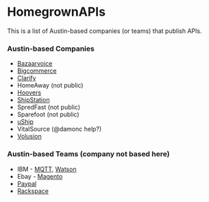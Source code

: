 HomegrownAPIs
=============

This is a list of Austin-based companies (or teams) that publish APIs.


### Austin-based Companies

* [Bazaarvoice](https://developer.bazaarvoice.com/docs)
* [Bigcommerce](https://developer.bigcommerce.com/api/)
* [Clarify](https://developer.clarify.io/docs/)
* HomeAway (not public)
* [Hoovers](http://developer.hoovers.com/)
* [ShipStation](https://www.mashape.com/shipstation/shipstation)
* SpredFast (not public)
* Sparefoot (not public)
* [uShip](https://developer.uship.com/)
* VitalSource (@damonc help?)
* [Volusion](http://docs.volusion.apiary.io/)

### Austin-based Teams (company not based here)

* IBM - [MQTT](http://mqtt.org/), [Watson](http://www.ibm.com/smarterplanet/us/en/ibmwatson/)
* Ebay - [Magento](http://www.magentocommerce.com/api/rest/introduction.html)
* [Paypal](http://developer.paypal.com)
* [Rackspace](https://developer.rackspace.com/)
